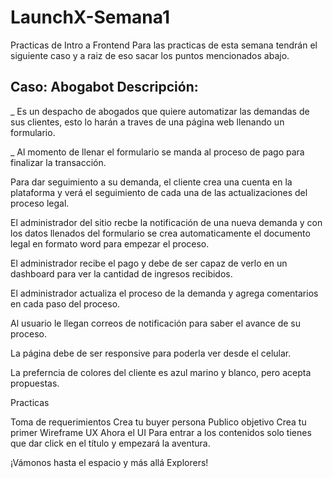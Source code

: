 # LaunchX-Semana1
Practicas de Intro a Frontend
Para las practicas de esta semana tendrán el siguiente caso y a raiz de eso sacar los puntos mencionados abajo.

## Caso: Abogabot Descripción:

_ Es un despacho de abogados que quiere automatizar las demandas de sus clientes, esto lo harán a traves de una página web llenando un formulario.

_ Al momento de llenar el formulario se manda al proceso de pago para finalizar la transacción.

Para dar seguimiento a su demanda, el cliente crea una cuenta en la plataforma y verá el seguimiento de cada una de las actualizaciones del proceso legal.

El administrador del sitio recbe la notificación de una nueva demanda y con los datos llenados del formulario se crea automaticamente el documento legal en formato word para empezar el proceso.

El administrador recibe el pago y debe de ser capaz de verlo en un dashboard para ver la cantidad de ingresos recibidos.

El administrador actualiza el proceso de la demanda y agrega comentarios en cada paso del proceso.

Al usuario le llegan correos de notificación para saber el avance de su proceso.

La página debe de ser responsive para poderla ver desde el celular.

La preferncia de colores del cliente es azul marino y blanco, pero acepta propuestas.

Practicas

Toma de requerimientos
Crea tu buyer persona
Publico objetivo
Crea tu primer Wireframe UX
Ahora el UI
Para entrar a los contenidos solo tienes que dar click en el título y empezará la aventura.

¡Vámonos hasta el espacio y más allá Explorers!

